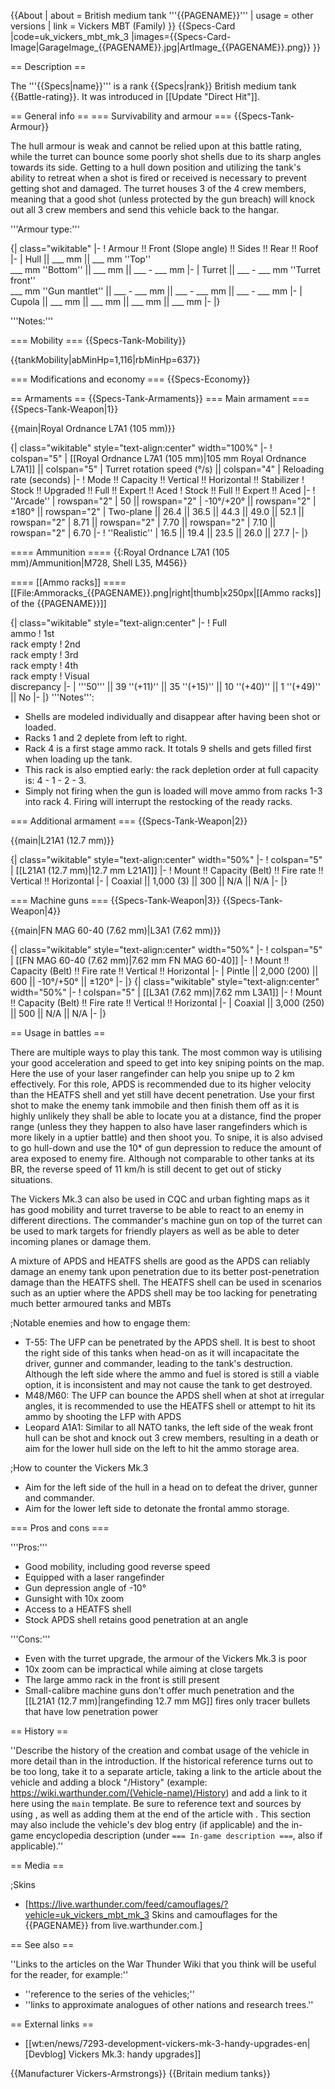 {{About
| about = British medium tank '''{{PAGENAME}}'''
| usage = other versions
| link = Vickers MBT (Family)
}}
{{Specs-Card
|code=uk_vickers_mbt_mk_3
|images={{Specs-Card-Image|GarageImage_{{PAGENAME}}.jpg|ArtImage_{{PAGENAME}}.png}}
}}

== Description ==
<!-- ''In the description, the first part should be about the history of the creation and combat usage of the vehicle, as well as its key features. In the second part, tell the reader about the ground vehicle in the game. Insert a screenshot of the vehicle, so that if the novice player does not remember the vehicle by name, he will immediately understand what kind of vehicle the article is talking about.'' The text within these arrows are not to be deleted -->
The '''{{Specs|name}}''' is a rank {{Specs|rank}} British medium tank {{Battle-rating}}. It was introduced in [[Update "Direct Hit"]].

== General info ==
=== Survivability and armour ===
{{Specs-Tank-Armour}}
<!-- ''Describe armour protection. Note the most well protected and key weak areas. Appreciate the layout of modules as well as the number and location of crew members. Is the level of armour protection sufficient, is the placement of modules helpful for survival in combat? If necessary use a visual template to indicate the most secure and weak zones of the armour.'' The text within these arrows are not to be deleted -->
The hull armour is weak and cannot be relied upon at this battle rating, while the turret can bounce some poorly shot shells due to its sharp angles towards its side. Getting to a hull down position and utilizing the tank's ability to retreat when a shot is fired or received is necessary to prevent getting shot and damaged. The turret houses 3 of the 4 crew members, meaning that a good shot (unless protected by the gun breach) will knock out all 3 crew members and send this vehicle back to the hangar.

'''Armour type:''' <!-- The types of armour present on the vehicle and their general locations -->
<!-- Example: * Rolled homogeneous armour (Front, Side, Rear, Hull roof)
* Cast homogeneous armour (Turret, Transmission area) -->

{| class="wikitable"
|-
! Armour !! Front (Slope angle) !! Sides !! Rear !! Roof
|-
| Hull || ___ mm || ___ mm ''Top'' <br> ___ mm ''Bottom'' || ___ mm || ___ - ___ mm
|-
| Turret || ___ - ___ mm ''Turret front'' <br> ___ mm ''Gun mantlet'' || ___ - ___ mm || ___ - ___ mm || ___ - ___ mm
|-
| Cupola || ___ mm || ___ mm || ___ mm || ___ mm
|-
|}

'''Notes:''' <!-- Any additional notes which the user needs to be aware of -->
<!-- Example: * Suspension wheels are 20 mm thick, tracks are 30 mm thick, and torsion bars are 60 mm thick. -->

=== Mobility ===
{{Specs-Tank-Mobility}}
<!-- ''Write about the mobility of the ground vehicle. Estimate the specific power and manoeuvrability, as well as the maximum speed forwards and backwards.'' The text within these arrows are not to be deleted -->

{{tankMobility|abMinHp=1,116|rbMinHp=637}}

=== Modifications and economy ===
{{Specs-Economy}}

== Armaments ==
{{Specs-Tank-Armaments}}
=== Main armament ===
{{Specs-Tank-Weapon|1}}
<!-- ''Give the reader information about the characteristics of the main gun. Assess its effectiveness in a battle based on the reloading speed, ballistics and the power of shells. Do not forget about the flexibility of the fire, that is how quickly the cannon can be aimed at the target, open fire on it and aim at another enemy. Add a link to the main article on the gun: <code><nowiki>{{main|Name of the weapon}}</nowiki></code>. Describe in general terms the ammunition available for the main gun. Give advice on how to use them and how to fill the ammunition storage.'' The text within these arrows are not to be deleted -->
{{main|Royal Ordnance L7A1 (105 mm)}}

{| class="wikitable" style="text-align:center" width="100%"
|-
! colspan="5" | [[Royal Ordnance L7A1 (105 mm)|105 mm Royal Ordnance L7A1]] || colspan="5" | Turret rotation speed (°/s) || colspan="4" | Reloading rate (seconds)
|-
! Mode !! Capacity !! Vertical !! Horizontal !! Stabilizer
! Stock !! Upgraded !! Full !! Expert !! Aced
! Stock !! Full !! Expert !! Aced
|-
! ''Arcade''
| rowspan="2" | 50 || rowspan="2" | -10°/+20° || rowspan="2" | ±180° || rowspan="2" | Two-plane || 26.4 || 36.5 || 44.3 || 49.0 || 52.1 || rowspan="2" | 8.71 || rowspan="2" | 7.70 || rowspan="2" | 7.10 || rowspan="2" | 6.70
|-
! ''Realistic''
| 16.5 || 19.4 || 23.5 || 26.0 || 27.7
|-
|}

==== Ammunition ====
{{:Royal Ordnance L7A1 (105 mm)/Ammunition|M728, Shell L35, M456}}

==== [[Ammo racks]] ====
[[File:Ammoracks_{{PAGENAME}}.png|right|thumb|x250px|[[Ammo racks]] of the {{PAGENAME}}]]
<!-- '''Last updated: 2.9.0.33''' -->
{| class="wikitable" style="text-align:center"
|-
! Full<br>ammo
! 1st<br>rack empty
! 2nd<br>rack empty
! 3rd<br>rack empty
! 4th<br>rack empty
! Visual<br>discrepancy
|-
| '''50''' || 39&nbsp;''(+11)'' || 35&nbsp;''(+15)'' || 10&nbsp;''(+40)'' || 1&nbsp;''(+49)'' || No
|-
|}
'''Notes''':

* Shells are modeled individually and disappear after having been shot or loaded.
* Racks 1 and 2 deplete from left to right.
* Rack 4 is a first stage ammo rack. It totals 9 shells and gets filled first when loading up the tank.
* This rack is also emptied early: the rack depletion order at full capacity is: 4 - 1 - 2 - 3.
* Simply not firing when the gun is loaded will move ammo from racks 1-3 into rack 4. Firing will interrupt the restocking of the ready racks.

=== Additional armament ===
{{Specs-Tank-Weapon|2}}
<!-- ''Some tanks are armed with several guns in one or more turrets. Evaluate the additional weaponry and give advice on its use. Describe the ammunition available for additional weaponry. Give advice on about how to use them and how to fill the ammunition storage. If there is no additional weaponry remove this subsection.'' -->
{{main|L21A1 (12.7 mm)}}

{| class="wikitable" style="text-align:center" width="50%"
|-
! colspan="5" | [[L21A1 (12.7 mm)|12.7 mm L21A1]]
|-
! Mount !! Capacity (Belt) !! Fire rate !! Vertical !! Horizontal
|-
| Coaxial || 1,000 (3) || 300 || N/A || N/A
|-
|}

=== Machine guns ===
{{Specs-Tank-Weapon|3}}
{{Specs-Tank-Weapon|4}}
<!-- ''Offensive and anti-aircraft machine guns not only allow you to fight some aircraft but also are effective against lightly armoured vehicles. Evaluate machine guns and give recommendations on its use.'' The text within these arrows are not to be deleted -->
{{main|FN MAG 60-40 (7.62 mm)|L3A1 (7.62 mm)}}

{| class="wikitable" style="text-align:center" width="50%"
|-
! colspan="5" | [[FN MAG 60-40 (7.62 mm)|7.62 mm FN MAG 60-40]]
|-
! Mount !! Capacity (Belt) !! Fire rate !! Vertical !! Horizontal
|-
| Pintle || 2,000 (200) || 600 || -10°/+50° || ±120°
|-
|}
{| class="wikitable" style="text-align:center" width="50%"
|-
! colspan="5" | [[L3A1 (7.62 mm)|7.62 mm L3A1]]
|-
! Mount !! Capacity (Belt) !! Fire rate !! Vertical !! Horizontal
|-
| Coaxial || 3,000 (250) || 500 || N/A || N/A
|-
|}

== Usage in battles ==
<!-- ''Describe the tactics of playing in the vehicle, the features of using vehicles in the team and advice on tactics. Refrain from creating a "guide" - do not impose a single point of view but instead give the reader food for thought. Describe the most dangerous enemies and give recommendations on fighting them. If necessary, note the specifics of the game in different modes (AB, RB, SB).'' The text within these arrows are not to be deleted -->

There are multiple ways to play this tank. The most common way is utilising your good acceleration and speed to get into key sniping points on the map. Here the use of your laser rangefinder can help you snipe up to 2 km effectively. For this role, APDS is recommended due to its higher velocity than the HEATFS shell and yet still have decent penetration. Use your first shot to make the enemy tank immobile and then finish them off as it is highly unlikely they shall be able to locate you at a distance, find the proper range (unless they they happen to also have laser rangefinders which is more likely in a uptier battle) and then shoot you. To snipe, it is also advised to go hull-down and use the 10* of gun depression to reduce the amount of area exposed to enemy fire. Although not comparable to other tanks at its BR, the reverse speed of 11 km/h is still decent to get out of sticky situations.

The Vickers Mk.3 can also be used in CQC and urban fighting maps as it has good mobility and turret traverse to be able to react to an enemy in different directions. The commander's machine gun on top of the turret can be used to mark targets for friendly players as well as be able to deter incoming planes or damage them.

A mixture of APDS and HEATFS shells are good as the APDS can reliably damage an enemy tank upon penetration due to its better post-penetration damage than the HEATFS shell. The HEATFS shell can be used in scenarios such as an uptier where the APDS shell may be too lacking for penetrating much better armoured tanks and MBTs

;Notable enemies and how to engage them:

* T-55: The UFP can be penetrated by the APDS shell. It is best to shoot the right side of this tanks when head-on as it will incapacitate the driver, gunner and commander, leading to the tank's destruction. Although the left side where the ammo and fuel is stored is still a viable option, it is inconsistent and may not cause the tank to get destroyed.
* M48/M60: The UFP can bounce the APDS shell when at shot at irregular angles, it is recommended to use the HEATFS shell or attempt to hit its ammo by shooting the LFP with APDS
* Leopard A1A1: Similar to all NATO tanks, the left side of the weak front hull can be shot and knock out 3 crew members, resulting in a death or aim for the lower hull side on the left to hit the ammo storage area.

;How to counter the Vickers Mk.3

* Aim for the left side of the hull in a head on to defeat the driver, gunner and commander.
* Aim for the lower left side to detonate the frontal ammo storage.

=== Pros and cons ===
<!-- ''Summarise and briefly evaluate the vehicle in terms of its characteristics and combat effectiveness. Mark its pros and cons in a bulleted list. Try not to use more than 6 points for each of the characteristics. Avoid using categorical definitions such as "bad", "good" and the like - use substitutions with softer forms such as "inadequate" and "effective".'' The text within these arrows are not to be deleted -->

'''Pros:'''

* Good mobility, including good reverse speed
* Equipped with a laser rangefinder
* Gun depression angle of -10°
* Gunsight with 10x zoom
* Access to a HEATFS shell
* Stock APDS shell retains good penetration at an angle

'''Cons:'''

* Even with the turret upgrade, the armour of the Vickers Mk.3 is poor
* 10x zoom can be impractical while aiming at close targets
* The large ammo rack in the front is still present
* Small-calibre machine guns don't offer much penetration and the [[L21A1 (12.7 mm)|rangefinding 12.7 mm MG]] fires only tracer bullets that have low penetration power

== History ==
<!-- ''Describe the history of the creation and combat usage of the vehicle in more detail than in the introduction. If the historical reference turns out to be too long, take it to a separate article, taking a link to the article about the vehicle and adding a block "/History" (example: <nowiki>https://wiki.warthunder.com/(Vehicle-name)/History</nowiki>) and add a link to it here using the <code>main</code> template. Be sure to reference text and sources by using <code><nowiki><ref></ref></nowiki></code>, as well as adding them at the end of the article with <code><nowiki><references /></nowiki></code>. This section may also include the vehicle's dev blog entry (if applicable) and the in-game encyclopedia description (under <code><nowiki>=== In-game description ===</nowiki></code>, also if applicable).'' -->
''Describe the history of the creation and combat usage of the vehicle in more detail than in the introduction. If the historical reference turns out to be too long, take it to a separate article, taking a link to the article about the vehicle and adding a block "/History" (example: <nowiki>https://wiki.warthunder.com/(Vehicle-name)/History</nowiki>) and add a link to it here using the <code>main</code> template. Be sure to reference text and sources by using <code><nowiki><ref></ref></nowiki></code>, as well as adding them at the end of the article with <code><nowiki><references /></nowiki></code>. This section may also include the vehicle's dev blog entry (if applicable) and the in-game encyclopedia description (under <code><nowiki>=== In-game description ===</nowiki></code>, also if applicable).''

== Media ==
<!-- ''Excellent additions to the article would be video guides, screenshots from the game, and photos.'' -->

;Skins

* [https://live.warthunder.com/feed/camouflages/?vehicle=uk_vickers_mbt_mk_3 Skins and camouflages for the {{PAGENAME}} from live.warthunder.com.]

== See also ==
<!-- ''Links to the articles on the War Thunder Wiki that you think will be useful for the reader, for example:''
* ''reference to the series of the vehicles;''
* ''links to approximate analogues of other nations and research trees.'' -->
''Links to the articles on the War Thunder Wiki that you think will be useful for the reader, for example:''

* ''reference to the series of the vehicles;''
* ''links to approximate analogues of other nations and research trees.''

== External links ==
<!-- ''Paste links to sources and external resources, such as:''
* ''topic on the official game forum;''
* ''other literature.'' -->

* [[wt:en/news/7293-development-vickers-mk-3-handy-upgrades-en|[Devblog] Vickers Mk.3: handy upgrades]]

{{Manufacturer Vickers-Armstrongs}}
{{Britain medium tanks}}